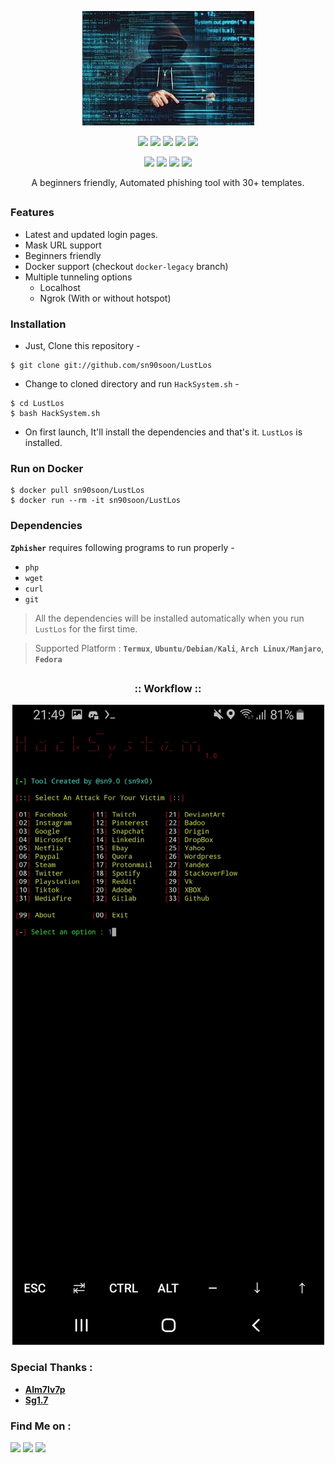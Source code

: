 <!-- Zphisher -->

<p align="center">
  <img src=".imgs/logo.png">
</p>

<p align="center">
  <img src="https://img.shields.io/badge/Version-1.0-green?style=for-the-badge">
  <img src="https://img.shields.io/github/license/sn90soon/LustLos?style=for-the-badge">
  <img src="https://img.shields.io/github/stars/sn90soon/LustLos?style=for-the-badge">
  <img src="https://img.shields.io/github/issues/sn90soon/LustLos?color=red&style=for-the-badge">
  <img src="https://img.shields.io/github/forks/sn90soon/LustLos?color=teal&style=for-the-badge">
</p>

<p align="center">
  <img src="https://img.shields.io/badge/Author-Sn9.0-cyan?style=flat-square">
  <img src="https://img.shields.io/badge/Open%20Source-Yes-cyan?style=flat-square">
  <img src="https://img.shields.io/badge/MADE%20IN-Turkey-red?colorA=%23ff0000&colorB=%23017e40&style=flat-square">
  <img src="https://img.shields.io/badge/Written%20In-Bash-cyan?style=flat-square">
</p>

<p align="center">A beginners friendly, Automated phishing tool with 30+ templates.</p>

##

### Features

- Latest and updated login pages.
- Mask URL support 
- Beginners friendly
- Docker support (checkout `docker-legacy` branch)
- Multiple tunneling options
  - Localhost
  - Ngrok (With or without hotspot)


### Installation

- Just, Clone this repository -
```
$ git clone git://github.com/sn90soon/LustLos
```

- Change to cloned directory and run `HackSystem.sh` -
```
$ cd LustLos
$ bash HackSystem.sh
```

- On first launch, It'll install the dependencies and that's it. `LustLos` is installed.

### Run on Docker
```
$ docker pull sn90soon/LustLos
$ docker run --rm -it sn90soon/LustLos
```

### Dependencies

**`Zphisher`** requires following programs to run properly - 
- `php`
- `wget`
- `curl`
- `git`

> All the dependencies will be installed automatically when you run `LustLos` for the first time.

> Supported Platform : **`Termux`**, **`Ubuntu/Debian/Kali`**, **`Arch Linux/Manjaro`**, **`Fedora`**

##

<h3 align="center">
:: Workflow ::
</h3>
<p align="center">
<img src=".imgs/wf.gif"/>
</p>

### Special Thanks :

- [**Alm7lv7p**](https://Instagram.com/am7lv7p)
- [**Sg1.7**](https://instagram.com/sg1.7)



### Find Me on :
<p align="left">
  <a href="https://github.com/sn90soom" target="_blank"><img src="https://img.shields.io/badge/Github-HTR--TECH-green?style=for-the-badge&logo=github"></a>
  <a href="https://www.instagram.com/sn9.0" target="_blank"><img src="https://img.shields.io/badge/IG-%40tahmid.rayat-red?style=for-the-badge&logo=instagram"></a>
  <a href="https://t.me/sn9x0" target="_blank"><img src="https://img.shields.io/badge/Chat-Messenger-blue?style=for-the-badge&logo=messenger"></a>
</p>
